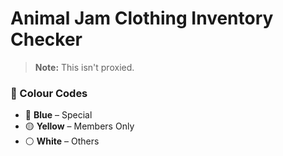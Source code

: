 # Animal Jam Clothing Inventory Checker

> **Note:** This isn't proxied.
### 🎨 Colour Codes

- 🔵 **Blue** – Special  
- 🟡 **Yellow** – Members Only  
- ⚪ **White** – Others

